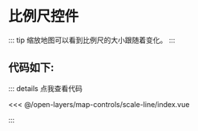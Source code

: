 <script setup>
// 解决打包错误 (document is not defined)
// VuePress 是在Node.js 服务端渲染，node没有window，所以报错ReferenceError: document is not defined
import { ref, onMounted } from 'vue'    
const mapComponent = ref(null)
onMounted(()=>{
    import('./index.vue').then(module => {
      mapComponent.value = module.default
    })
})
</script>
# 比例尺控件

::: tip
缩放地图可以看到比例尺的大小跟随着变化。
:::

<component v-if="mapComponent" :is="mapComponent"></component>

## 代码如下:

::: details 点我查看代码

<<< @/open-layers/map-controls/scale-line/index.vue

:::